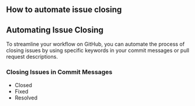 ## How to automate issue closing

## Automating Issue Closing

To streamline your workflow on GitHub, you can automate the process of closing issues by using specific keywords in your commit messages or pull request descriptions.

### Closing Issues in Commit Messages

- Closed
- Fixed
- Resolved
